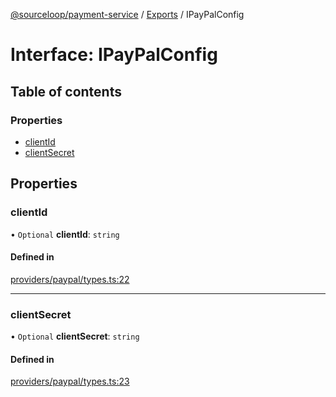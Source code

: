 [@sourceloop/payment-service](../README.md) / [Exports](../modules.md) / IPayPalConfig

# Interface: IPayPalConfig

## Table of contents

### Properties

- [clientId](IPayPalConfig.md#clientid)
- [clientSecret](IPayPalConfig.md#clientsecret)

## Properties

### clientId

• `Optional` **clientId**: `string`

#### Defined in

[providers/paypal/types.ts:22](https://github.com/sourcefuse/loopback4-microservice-catalog/blob/53060ad88/services/payment-service/src/providers/paypal/types.ts#L22)

___

### clientSecret

• `Optional` **clientSecret**: `string`

#### Defined in

[providers/paypal/types.ts:23](https://github.com/sourcefuse/loopback4-microservice-catalog/blob/53060ad88/services/payment-service/src/providers/paypal/types.ts#L23)
